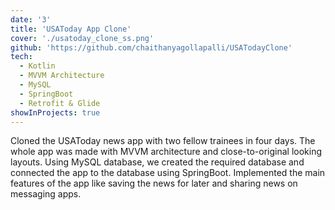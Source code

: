 ```yaml
---
date: '3'
title: 'USAToday App Clone'
cover: './usatoday_clone_ss.png'
github: 'https://github.com/chaithanyagollapalli/USATodayClone'
tech:
  - Kotlin
  - MVVM Architecture
  - MySQL
  - SpringBoot
  - Retrofit & Glide
showInProjects: true
---
```


Cloned the USAToday news app with two fellow trainees in four days. The whole app was made with MVVM architecture and close-to-original looking layouts. Using MySQL database, we created the required database and connected the app to the database using SpringBoot. Implemented the main features of the app like saving the news for later and sharing news on messaging apps.
